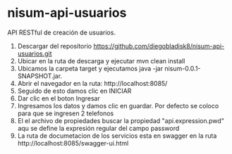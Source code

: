 # nisum-api-usuarios
API RESTful de creación de usuarios.


1. Descargar del repositorio https://github.com/diegobladisk8/nisum-api-usuarios.git
2. Ubicar en la ruta de descarga y ejecutar mvn clean install
3. Ubicamos la carpeta target y ejecutamos  java -jar nisum-0.0.1-SNAPSHOT.jar.
4. Abrir el navegador en la ruta: http://localhost:8085/
5. Seguido de esto damos clic en INICIAR
6. Dar clic en el boton Ingresar
7. Ingresamos los datos y damos clic en guardar. Por defecto se coloco para que se ingresen 2 telefonos
8. El el archivo de propiedades buscar la propiedad "api.expression.pwd" aqu se define la expresión regular del campo password
9. La ruta de documetacion de los servicios esta en swagger en la ruta http://localhost:8085/swagger-ui.html

